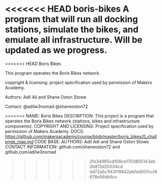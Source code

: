 <<<<<<< HEAD
boris-bikes
A program that will run all docking stations, simulate the bikes, and emulate all infrastructure.
Will be updated as we progress.
=======
<<<<<<< HEAD
Boris Bikes

This program operates the Boris Bikes network. 

copyright & licensing: project specification used by permission of Makers Academy.

Authors: Adil Ali and Shane Oston Stowe

Contact: @adilw3nomad @shaneoston72
 
=======
NAME:  Boris Bikes
DESCRIPTION: This project is a program that operates the Boris Bikes network (stations, bikes and infrastructure components).
COPYRIGHT AND LICENSING: Project specification used by permission of Makers Academy.
DOCS: https://github.com/makersacademy/course/blob/master/boris_bikes/0_challenge_map.md
CODE BASE:
AUTHORS: Adil Adi and Shane Oston Stowe
CONTACT INFORMATION: github.com/shaneoston72 and github.com/adilw3nomad
>>>>>>> 2fa34985cd108ce1703805143eb0b813d20034cd
>>>>>>> dd72a5c1f43f19842abfdd007ccf4678e56db6cc
